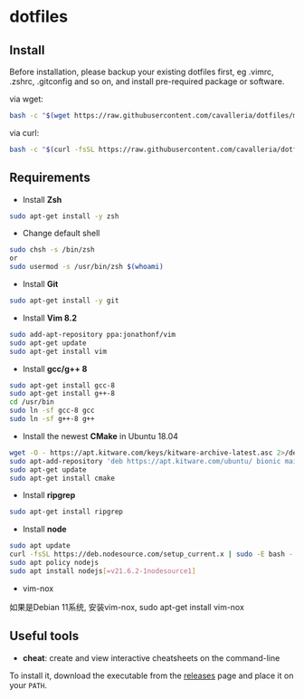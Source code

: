 # dotfiles

## Install

Before installation, please backup your existing dotfiles first, eg .vimrc, .zshrc, .gitconfig and so on, and install pre-required package or software.

via wget:
```bash
bash -c "$(wget https://raw.githubusercontent.com/cavalleria/dotfiles/main/install.sh -O -)"
```

via curl:
```bash
bash -c "$(curl -fsSL https://raw.githubusercontent.com/cavalleria/dotfiles/main/install.sh)"
```

## Requirements

- Install **Zsh**
```bash
sudo apt-get install -y zsh
```

- Change default shell
```bash
sudo chsh -s /bin/zsh
or
sudo usermod -s /usr/bin/zsh $(whoami)
```

- Install **Git**
```bash
sudo apt-get install -y git
```

- Install **Vim 8.2**
```bash
sudo add-apt-repository ppa:jonathonf/vim
sudo apt-get update
sudo apt-get install vim
```

- Install **gcc/g++ 8**
```bash
sudo apt-get install gcc-8
sudo apt-get install g++-8
cd /usr/bin
sudo ln -sf gcc-8 gcc
sudo ln -sf g++-8 g++
```

- Install the newest **CMake** in Ubuntu 18.04
```bash
wget -O - https://apt.kitware.com/keys/kitware-archive-latest.asc 2>/dev/null | sudo apt-key add -
sudo apt-add-repository 'deb https://apt.kitware.com/ubuntu/ bionic main'
sudo apt-get update
sudo apt-get install cmake
```

- Install **ripgrep**
```bash
sudo apt-get install ripgrep
```

- Install **node**
```bash
sudo apt update
curl -fsSL https://deb.nodesource.com/setup_current.x | sudo -E bash -
sudo apt policy nodejs
sudo apt install nodejs[=v21.6.2-1nodesource1]

```

- vim-nox

如果是Debian 11系统, 安装vim-nox, sudo apt-get install vim-nox

## Useful tools

- **cheat**: create and view interactive cheatsheets on the command-line

To install it, download the executable from the [releases][Releases] page and place it on your `PATH`.


[Releases]: https://github.com/cheat/cheat/releases
